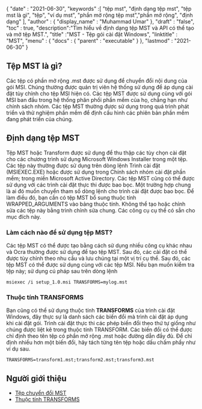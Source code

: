 {
  "date" : "2021-06-30",
  "keywords" :[ "tệp mst", "định dạng tệp mst", "tệp mst là gì", "tệp", "ví dụ mst", "phần mở rộng tệp mst","phần mở rộng", "định dạng" ],
  "author" : {
    "display_name" : "Muhammad Umar"
},
  "draft" : "false",
  "toc" : true,
  "description":"Tìm hiểu về định dạng tệp MST và API có thể tạo và mở tệp MST.",
  "title" :"MST - Tệp gói cài đặt Windows",
  "linktitle" : "MST",
  "menu" : {
    "docs" : {
      "parent" : "executable"
}
},
  "lastmod" : "2021-06-30"
}

## Tệp MST là gì?
Các tệp có phần mở rộng .mst được sử dụng để chuyển đổi nội dung của gói MSI. Chúng thường được quản trị viên hệ thống sử dụng để áp dụng cài đặt tùy chỉnh cho tệp MSI hiện có. Các tệp MST được sử dụng cùng với gói MSI ban đầu trong hệ thống phân phối phần mềm của họ, chẳng hạn như chính sách nhóm. Các tệp MST thường được sử dụng trong quá trình phát triển và thử nghiệm phần mềm để định cấu hình các phiên bản phần mềm đang phát triển của chúng.

## Định dạng tệp MST
Tệp MST hoặc Transform được sử dụng để thu thập các tùy chọn cài đặt cho các chương trình sử dụng Microsoft Windows Installer trong một tệp. Các tệp này thường được sử dụng trên dòng lệnh Trình cài đặt (MSIEXEC.EXE) hoặc được sử dụng trong Chính sách nhóm cài đặt phần mềm; trong miền Microsoft Active Directory. Các tệp MST cũng có thể được sử dụng với các trình cài đặt thực thi được bao bọc. Một trường hợp chung là ai đó muốn chuyển tham số dòng lệnh cho trình cài đặt được bao bọc. Để làm điều đó, bạn cần có tệp MST bổ sung thuộc tính WRAPPED_ARGUMENTS vào bảng thuộc tính. Không thể tạo hoặc chỉnh sửa các tệp này bằng trình chỉnh sửa chung. Các công cụ cụ thể có sẵn cho mục đích này.

### Làm cách nào để sử dụng tệp MST?
Các tệp MST có thể được tạo bằng cách sử dụng nhiều công cụ khác nhau và Ocra thường được sử dụng để tạo tệp MST. Sau đó, các cài đặt có thể được tùy chỉnh theo nhu cầu và lưu chúng tại một vị trí cụ thể. Sau đó, các tệp MST có thể được sử dụng cùng với các tệp MSI. Nếu bạn muốn kiểm tra tệp này; sử dụng cú pháp sau trên dòng lệnh

```
msiexec /i setup_1.0.msi TRANSFORMS=mylog.mst
```
### Thuộc tính TRANSFORMS

Bạn cũng có thể sử dụng thuộc tính **TRANSFORMS** của trình cài đặt Windows, đây thực sự là danh sách các biến đổi mà trình cài đặt áp dụng khi cài đặt gói. Trình cài đặt thực thi các phép biến đổi theo thứ tự giống như chúng được liệt kê trong thuộc tính TRANSFORM. Các biến đổi có thể được chỉ định theo tên tệp có phần mở rộng .mst hoặc đường dẫn đầy đủ. Để chỉ định nhiều hơn một biến đổi, hãy tách từng tên tệp hoặc dấu chấm phẩy như ví dụ sau.

```
TRANSFORMS=transform1.mst;transform2.mst;transform3.mst
```

## Người giới thiệu

* [Tệp chuyển đổi MST](https://www.exemsi.com/documentation/mst-transformation-files/)
* [Thuộc tính TRANSFORMS](https://learn.microsoft.com/en-us/windows/win32/msi/transforms)


